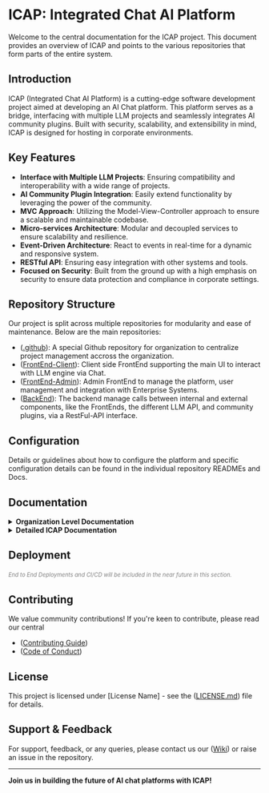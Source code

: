# ICAP: Integrated Chat AI Platform

Welcome to the central documentation for the ICAP project. This document provides an overview of ICAP and points to the various repositories that form parts of the entire system.

## Introduction

ICAP (Integrated Chat AI Platform) is a cutting-edge software development project aimed at developing an AI Chat platform. This platform serves as a bridge, interfacing with multiple LLM projects and seamlessly integrates AI community plugins. Built with security, scalability, and extensibility in mind, ICAP is designed for hosting in corporate environments.

## Key Features

- **Interface with Multiple LLM Projects**: Ensuring compatibility and interoperability with a wide range of projects.
- **AI Community Plugin Integration**: Easily extend functionality by leveraging the power of the community.
- **MVC Approach**: Utilizing the Model-View-Controller approach to ensure a scalable and maintainable codebase.
- **Micro-services Architecture**: Modular and decoupled services to ensure scalability and resilience.
- **Event-Driven Architecture**: React to events in real-time for a dynamic and responsive system.
- **RESTful API**: Ensuring easy integration with other systems and tools.
- **Focused on Security**: Built from the ground up with a high emphasis on security to ensure data protection and compliance in corporate settings.

## Repository Structure

Our project is split across multiple repositories for modularity and ease of maintenance. Below are the main repositories:

- ([.github](https://github.com/ICAP-Integrated-Chat-AI-Platform/.github)): A special Github repository for organization to centralize project management accross the organization.
- ([FrontEnd-Client](https://github.com/ICAP-Integrated-Chat-AI-Platform/FrontEnd-Client)): Client side FrontEnd supporting the main UI to interact with LLM engine via Chat.
- ([FrontEnd-Admin](https://github.com/ICAP-Integrated-Chat-AI-Platform/FrontEnd-Admin)): Admin FrontEnd to manage the platform, user management and integration with Enterprise Systems.
- ([BackEnd](https://github.com/ICAP-Integrated-Chat-AI-Platform/Backend)): The backend manage calls between internal and external components, like the FrontEnds, the different LLM API, and community plugins, via a RestFul-API interface.

## Configuration

Details or guidelines about how to configure the platform and specific configuration details can be found in the individual repository READMEs and Docs.

## Documentation
<details>
  <summary><strong>Organization Level Documentation</strong></summary>
  
  For global project level documentation, discussions and issues refer to the repository `.github`:

  - [Link1](#)
  - [Link2](#)
  - [Link3](#)
  
</details>

<details>
  <summary><strong>Detailed ICAP Documentation</strong></summary>
  
  Please refer to our [Wiki](https://github.com/ICAP-Integrated-Chat-AI-Platform/.github/wiki) or explore the individual repository documentation located in the `Docs` folder.

  **Repository 1**:
  - [link1](#)
  - [link2](#)
  - [link3](#)

  **Repository 2**:
  - [link1](#)
  - [link2](#)
  - [link3](#)

</details>

## Deployment
<p style="font-size: 0.8em; color: grey; margin-top: 20px;"><i>End to End Deployments and CI/CD will be included in the near future in this section.</i></p>

## Contributing
We value community contributions! If you're keen to contribute, please read our central 
- ([Contributing Guide](https://github.com/ICAP-Integrated-Chat-AI-Platform/.github/blob/CONTRIBUTING.md))
- ([Code of Conduct](https://github.com/ICAP-Integrated-Chat-AI-Platform/.github/blob/CODE-OF-CONDUCT.md))

## License
This project is licensed under [License Name] - see the ([LICENSE.md](https://github.com/ICAP-Integrated-Chat-AI-Platform/.github/blob/LICENCE.md)) file for details.

## Support & Feedback
For support, feedback, or any queries, please contact us our ([Wiki](https://github.com/ICAP-Integrated-Chat-AI-Platform/.github/wiki)) or raise an issue in the repository.

---

**Join us in building the future of AI chat platforms with ICAP!**
